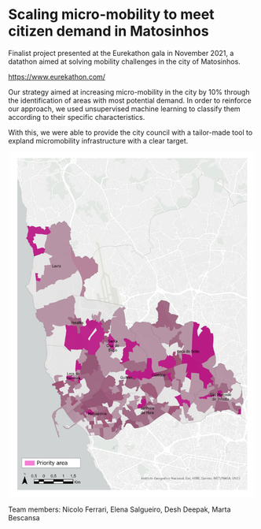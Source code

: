 
# Scaling micro-mobility to meet citizen demand in Matosinhos

Finalist project presented at the Eurekathon gala in November 2021, a datathon aimed at solving mobility challenges in the city of Matosinhos.

https://www.eurekathon.com/

Our strategy aimed at increasing micro-mobility in the city by 10% through the identification of areas with most potential demand. In order to reinforce our approach, we used unsupervised machine learning to classify them according to their specific characteristics. 

With this, we were able to provide the city council with a tailor-made tool to expland micromobility infrastructure with a clear target. 

<p align="center">
  <img src="./resources/priority_sections_1.jpg"  width="500" height="700"/>
</p>

Team members: Nicolo Ferrari, Elena Salgueiro, Desh Deepak, Marta Bescansa
